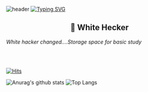 ![header](https://capsule-render.vercel.app/api?type=waving&color=6994CDEE&text=&animation=twinkling&height=80)
[![Typing SVG](https://readme-typing-svg.demolab.com?font=Alkatra&weight=500&size=45&duration=3500&pause=3&color=6994CDEE&center=false&vCenter=false&multiline=true&repeat=true&width=1000&height=100&lines=Welcome+to+leechangseoop's+GitHub!👋)](https://git.io/typing-svg)
 
<div align="left">

  <h2 align=center>🫠 White Hecker</h2>

<i>White hacker changed....Storage space for basic study</i> <br>

<br><br>
                  
[![Hits](https://hits.seeyoufarm.com/api/count/incr/badge.svg?url=https%3A%2F%2Fgithub.com%2Fleechangseop71%2Fhit-counter&count_bg=%23A6A8AE&title_bg=%23131111&icon=github.svg&icon_color=%23E7E7E7&title=Github&edge_flat=false)](https://hits.seeyoufarm.com)
<br>

![Anurag's github stats](https://github-readme-stats.vercel.app/api?username=leechangseop71&show_icons=true&theme=tokyonight)
![Top Langs](https://github-readme-stats.vercel.app/api/top-langs/?username=leechangseop71&layout=compact&theme=tokyonight)
